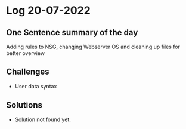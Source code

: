# Log 20-07-2022

## One Sentence summary of the day
Adding rules to NSG, changing Webserver OS and cleaning up files for better overview

## Challenges
- User data syntax

## Solutions
- Solution not found yet.